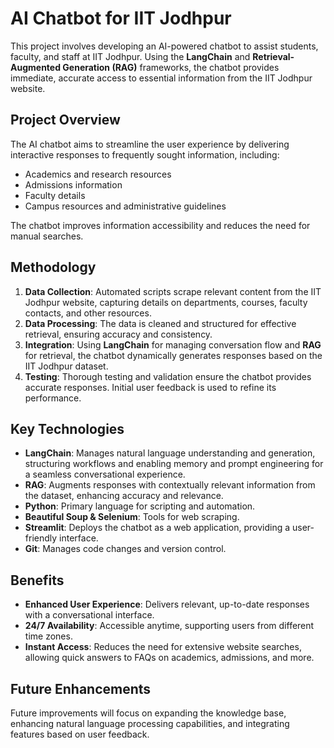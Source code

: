 # AI Chatbot for IIT Jodhpur

This project involves developing an AI-powered chatbot to assist students, faculty, and staff at IIT Jodhpur. Using the **LangChain** and **Retrieval-Augmented Generation (RAG)** frameworks, the chatbot provides immediate, accurate access to essential information from the IIT Jodhpur website.

## Project Overview

The AI chatbot aims to streamline the user experience by delivering interactive responses to frequently sought information, including:
- Academics and research resources
- Admissions information
- Faculty details
- Campus resources and administrative guidelines

The chatbot improves information accessibility and reduces the need for manual searches.

## Methodology

1. **Data Collection**: Automated scripts scrape relevant content from the IIT Jodhpur website, capturing details on departments, courses, faculty contacts, and other resources.
2. **Data Processing**: The data is cleaned and structured for effective retrieval, ensuring accuracy and consistency.
3. **Integration**: Using **LangChain** for managing conversation flow and **RAG** for retrieval, the chatbot dynamically generates responses based on the IIT Jodhpur dataset.
4. **Testing**: Thorough testing and validation ensure the chatbot provides accurate responses. Initial user feedback is used to refine its performance.

## Key Technologies

- **LangChain**: Manages natural language understanding and generation, structuring workflows and enabling memory and prompt engineering for a seamless conversational experience.
- **RAG**: Augments responses with contextually relevant information from the dataset, enhancing accuracy and relevance.
- **Python**: Primary language for scripting and automation.
- **Beautiful Soup & Selenium**: Tools for web scraping.
- **Streamlit**: Deploys the chatbot as a web application, providing a user-friendly interface.
- **Git**: Manages code changes and version control.

## Benefits

- **Enhanced User Experience**: Delivers relevant, up-to-date responses with a conversational interface.
- **24/7 Availability**: Accessible anytime, supporting users from different time zones.
- **Instant Access**: Reduces the need for extensive website searches, allowing quick answers to FAQs on academics, admissions, and more.

## Future Enhancements

Future improvements will focus on expanding the knowledge base, enhancing natural language processing capabilities, and integrating features based on user feedback.
